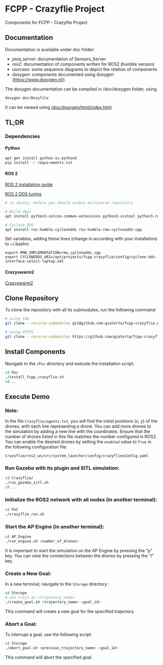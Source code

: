 # FCPP - Crazyflie Project
Components for FCPP - Crazyflie Project

## Documentation

Documentation is available under doc folder:
- *java_server*: documentation of Sensors\_Server
- *ros2*: documentation of components written for ROS2 (humble version)
- *usecase*: some sequence diagrams to depict the relation of components
- *doxygen*: components documented using doxygen (https://www.doxygen.nl/). 

The doxygen documentation can be compiled in /doc/doxygen folder, using
```bash
doxygen doc/Doxyfile 
```
It can be viewed using [/doc/doxygen/html/index.html](/doc/doxygen/html/index.html)

## TL;DR

### Dependencies

#### Python

```bash
apt get install python-is-python3
pip install -r requirements.txt
```

#### ROS 2

[ROS 2 installation guide](https://docs.ros.org/en/humble/Installation/Ubuntu-Install-Debians.html)
  
[ROS 2 DDS tuning](https://docs.ros.org/en/foxy/How-To-Guides/DDS-tuning.html)

```bash
# in ubuntu, before you should enable multiverse repository

# Build deps
apt install python3-colcon-common-extensions python3-vcstool python3-rosdep ros-humble-irobot-create-msgs

# Cyclone DDS
apt install ros-humble-cyclonedds ros-humble-rmw-cyclonedds-cpp
```

Set variables, adding these lines (change in according with your installation) to ~/.bashrc
```
export RMW_IMPLEMENTATION=rmw_cyclonedds_cpp
export CYCLONEDDS_URI=/opt/projects/fcpp-crazyflie/config/cyclone-dds-interface-select-laptop.xml
```

#### Crazyswarm2
[Crazyswarm2](https://imrclab.github.io/crazyswarm2/installation.html)

## Clone Repository

To clone the repository with all its submodules, run the following command:

```bash
# using SSH
git clone --recurse-submodules git@github.com:giatorta/fcpp-crazyflie.git

# using HTTPS
git clone --recurse-submodules https://github.com/giatorta/fcpp-crazyflie.git
```

## Install Components

Navigate to the `/Poc` directory and execute the installation script:

```sh
cd Poc
./install_fcpp_crazyflie.sh
cd ..
```

## Execute Demo

### Note:
In the file `Crazyflie/agents.txt`, you will find the initial positions (x, y) of the drones, with each line representing a drone. You can add more drones to the simulation by adding a new line with the coordinates. Ensure that the number of drones listed in this file matches the number configured in ROS2. You can enable the desired drones by setting the `enabled` value to `True` in the following configuration file:

`Crazyflie/ros2_ws/src/system_launcher/config/crazyfliesConfig.yaml`

### Run Gazebo with its plugin and SITL simulation:

```sh
cd Crazyflie/
./run_gazebo_sitl.sh
cd ..
```

### Initialize the ROS2 network with all nodes (in another terminal):

```sh
cd PoC
./crazyflie_run.sh
```

### Start the AP Engine (in another terminal):

```sh
cd AP_Engine
./run_engine.sh <number_of_drones>
```

It is important to start the simulation on the AP Engine by pressing the "p" key. You can view the connections between the drones by pressing the "l" key.

### Create a New Goal:

In a new terminal, navigate to the `Storage` directory:

```sh
cd Storage
# use traj3 as <trajectory_name> 
./create_goal.sh <trajectory_name> <goal_id>
```

This command will create a new goal for the specified trajectory.

### Abort a Goal:

To interrupt a goal, use the following script:

```sh
cd Storage
./abort_goal.sh <previous_trajectory_name> <goal_id>
```

This command will abort the specified goal.
